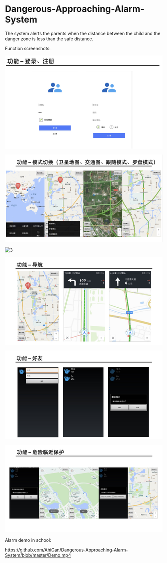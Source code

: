 # Dangerous-Approaching-Alarm-System
The system alerts the parents when the distance between the child and the danger zone is less than the safe distance.



Function screenshots:

![1](https://github.com/AhiGan/Dangerous-Approaching-Alarm-System/blob/master/screenshots/1.png)

![2](https://github.com/AhiGan/Dangerous-Approaching-Alarm-System/blob/master/screenshots/2.png)

![3](https://github.com/AhiGan/Dangerous-Approaching-Alarm-System/blob/master/screenshots/3.png)

![4](https://github.com/AhiGan/Dangerous-Approaching-Alarm-System/blob/master/screenshots/4.png)

![5](https://github.com/AhiGan/Dangerous-Approaching-Alarm-System/blob/master/screenshots/5.png)

![6](https://github.com/AhiGan/Dangerous-Approaching-Alarm-System/blob/master/screenshots/6.png)



Alarm demo in school:

https://github.com/AhiGan/Dangerous-Approaching-Alarm-System/blob/master/Demo.mp4
